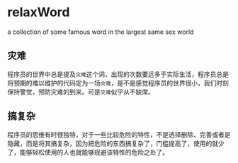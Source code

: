 # relaxWord
a collection of some famous word in the largest same sex world

## 灾难

程序员的世界中总是提及`灾难`这个词，出现的次数要远多于实际生活，程序员总是将预期的难以维护的代码定为一场`灾难`，是不是感觉程序员的世界很小，我们时刻保持警觉，预防灾难的到来。可是`灾难`似乎从不缺席。

## 搞复杂

程序员的思维有时很独特，对于一些比较危险的特性，不是选择删除、完善或者是隐藏，而是将其搞复杂，因为把危险的东西搞复杂了，门槛提高了，使用的就少了，能够轻松使用的人也就能够规避该特性的危险之处了。
